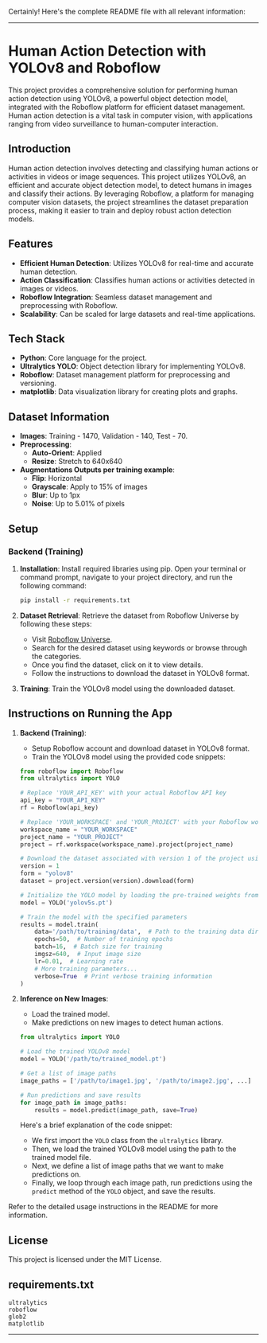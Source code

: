 Certainly! Here's the complete README file with all relevant information:

---

# Human Action Detection with YOLOv8 and Roboflow

This project provides a comprehensive solution for performing human action detection using YOLOv8, a powerful object detection model, integrated with the Roboflow platform for efficient dataset management. Human action detection is a vital task in computer vision, with applications ranging from video surveillance to human-computer interaction.

## Introduction

Human action detection involves detecting and classifying human actions or activities in videos or image sequences. This project utilizes YOLOv8, an efficient and accurate object detection model, to detect humans in images and classify their actions. By leveraging Roboflow, a platform for managing computer vision datasets, the project streamlines the dataset preparation process, making it easier to train and deploy robust action detection models.

## Features

- **Efficient Human Detection**: Utilizes YOLOv8 for real-time and accurate human detection.
- **Action Classification**: Classifies human actions or activities detected in images or videos.
- **Roboflow Integration**: Seamless dataset management and preprocessing with Roboflow.
- **Scalability**: Can be scaled for large datasets and real-time applications.

## Tech Stack

- **Python**: Core language for the project.
- **Ultralytics YOLO**: Object detection library for implementing YOLOv8.
- **Roboflow**: Dataset management platform for preprocessing and versioning.
- **matplotlib**: Data visualization library for creating plots and graphs.

## Dataset Information

- **Images**: Training - 1470, Validation - 140, Test - 70.
- **Preprocessing**:
  - **Auto-Orient**: Applied
  - **Resize**: Stretch to 640x640
- **Augmentations Outputs per training example**:
  - **Flip**: Horizontal
  - **Grayscale**: Apply to 15% of images
  - **Blur**: Up to 1px
  - **Noise**: Up to 5.01% of pixels

## Setup

### Backend (Training)

1. **Installation**: Install required libraries using pip. Open your terminal or command prompt, navigate to your project directory, and run the following command:
   
   ```bash
   pip install -r requirements.txt
   ```

2. **Dataset Retrieval**: Retrieve the dataset from Roboflow Universe by following these steps:
   
   - Visit [Roboflow Universe](https://universe.roboflow.com/).
   - Search for the desired dataset using keywords or browse through the categories.
   - Once you find the dataset, click on it to view details.
   - Follow the instructions to download the dataset in YOLOv8 format.

3. **Training**: Train the YOLOv8 model using the downloaded dataset. 

## Instructions on Running the App

1. **Backend (Training)**:
    - Setup Roboflow account and download dataset in YOLOv8 format.
    - Train the YOLOv8 model using the provided code snippets:

    ```python
    from roboflow import Roboflow
    from ultralytics import YOLO

    # Replace 'YOUR_API_KEY' with your actual Roboflow API key
    api_key = "YOUR_API_KEY"
    rf = Roboflow(api_key)

    # Replace 'YOUR_WORKSPACE' and 'YOUR_PROJECT' with your Roboflow workspace and project names
    workspace_name = "YOUR_WORKSPACE"
    project_name = "YOUR_PROJECT"
    project = rf.workspace(workspace_name).project(project_name)

    # Download the dataset associated with version 1 of the project using YOLOv8 format
    version = 1
    form = "yolov8"
    dataset = project.version(version).download(form)

    # Initialize the YOLO model by loading the pre-trained weights from 'yolov5s.pt'
    model = YOLO('yolov5s.pt')

    # Train the model with the specified parameters
    results = model.train(
        data='/path/to/training/data',  # Path to the training data directory
        epochs=50,  # Number of training epochs
        batch=16,  # Batch size for training
        imgsz=640,  # Input image size
        lr=0.01,  # Learning rate
        # More training parameters...
        verbose=True  # Print verbose training information
    )
    ```

2. **Inference on New Images**:
    - Load the trained model.
    - Make predictions on new images to detect human actions.

    ```python
    from ultralytics import YOLO

    # Load the trained YOLOv8 model
    model = YOLO('/path/to/trained_model.pt')

    # Get a list of image paths
    image_paths = ['/path/to/image1.jpg', '/path/to/image2.jpg', ...]

    # Run predictions and save results
    for image_path in image_paths:
        results = model.predict(image_path, save=True)
    ```

    Here's a brief explanation of the code snippet:
    
    - We first import the `YOLO` class from the `ultralytics` library.
    - Then, we load the trained YOLOv8 model using the path to the trained model file.
    - Next, we define a list of image paths that we want to make predictions on.
    - Finally, we loop through each image path, run predictions using the `predict` method of the `YOLO` object, and save the results.

Refer to the detailed usage instructions in the README for more information.

## License

This project is licensed under the MIT License.

## requirements.txt

```
ultralytics
roboflow
glob2
matplotlib
```

---

